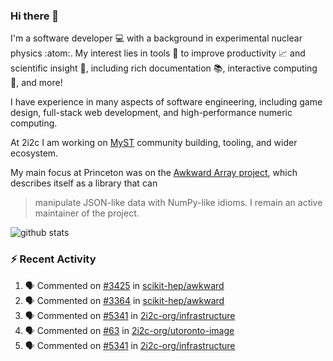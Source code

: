 ### Hi there 👋 

I'm a software developer 💻 with a background in experimental nuclear physics :atom:. My interest lies in tools :wrench: to improve productivity :chart_with_upwards_trend: and scientific insight :telescope:, including rich documentation 📚, interactive computing 🧮, and more! 

I have experience in many aspects of software engineering, including game design, full-stack web development, and high-performance numeric computing. 

At 2i2c I am working on [MyST](https://github.com/jupyter-book/mystmd) community building, tooling, and wider ecosystem. 

My main focus at Princeton was on the [Awkward Array project](awkward-array.org/), which describes itself as a library that can 
> manipulate JSON-like data with NumPy-like idioms. I remain an active maintainer of the project. 

![github stats](https://github-readme-stats.vercel.app/api?username=agoose77&show_icons=true&hide_rank=true&hide_title=true&bg_color=30,e76445,904e95&text_color=efe3ec&icon_color=efe3ec)
<!--
**agoose77/agoose77** is a ✨ _special_ ✨ repository because its `README.md` (this file) appears on your GitHub profile.

Here are some ideas to get you started:

- 🔭 I’m currently working on ...
- 🌱 I’m currently learning ...
- 👯 I’m looking to collaborate on ...
- 🤔 I’m looking for help with ...
- 💬 Ask me about ...
- 📫 How to reach me: ...
- 😄 Pronouns: ...
- ⚡ Fun fact: ...
-->

### :zap: Recent Activity

<!--START_SECTION:activity-->
1. 🗣 Commented on [#3425](https://github.com/scikit-hep/awkward/pull/3425#issuecomment-2734533115) in [scikit-hep/awkward](https://github.com/scikit-hep/awkward)
2. 🗣 Commented on [#3364](https://github.com/scikit-hep/awkward/pull/3364#issuecomment-2733575498) in [scikit-hep/awkward](https://github.com/scikit-hep/awkward)
3. 🗣 Commented on [#5341](https://github.com/2i2c-org/infrastructure/issues/5341#issuecomment-2730389282) in [2i2c-org/infrastructure](https://github.com/2i2c-org/infrastructure)
4. 🗣 Commented on [#63](https://github.com/2i2c-org/utoronto-image/pull/63#issuecomment-2729979340) in [2i2c-org/utoronto-image](https://github.com/2i2c-org/utoronto-image)
5. 🗣 Commented on [#5341](https://github.com/2i2c-org/infrastructure/issues/5341#issuecomment-2729202219) in [2i2c-org/infrastructure](https://github.com/2i2c-org/infrastructure)
<!--END_SECTION:activity-->
